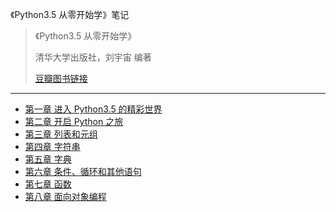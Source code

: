 《Python3.5 从零开始学》笔记

> 《Python3.5 从零开始学》
>
> 清华大学出版社，刘宇宙 编著
>
> [豆瓣图书链接](https://book.douban.com/subject/27179280/)

---

-   [第一章 进入 Python3.5 的精彩世界](docs/1_进入Python3.5的精彩世界.md)
-   [第二章 开启 Python 之旅](docs/2_开启Python之旅.md)
-   [第三章 列表和元组](docs/3_列表和元组.md)
-   [第四章 字符串](docs/4_字符串.md)
-   [第五章 字典](docs/5_字典.md)
-   [第六章 条件、循环和其他语句](docs/6_条件循环和其他语句.md)
-   [第七章 函数](docs/7_函数.md)
-   [第八章 面向对象编程](docs/8_面向对象变成.md)
